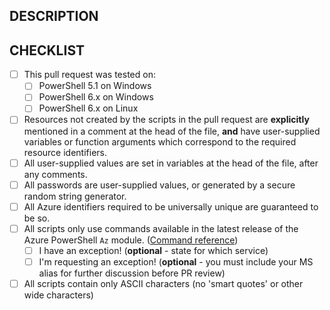 ## DESCRIPTION

<!-- Please include a brief description of your changes. -->

## CHECKLIST

<!--
    Filling in this checklist is mandatory! If you don't, your pull request
    will be rejected without further review. All required checkboxes must be green
    for pull request processing to begin.

    At MINIMUM you MUST test on PowerShell 5.1 on Windows, and ONE (1) platform with PowerShell 6.x.
    You can test on PowerShell 6.x on Linux in a controlled environment by using Cloud Shell.

    Testing on all 3 platforms is recommended, but make sure you mark the platforms you tested on.
    This can help identify platform-related issues if they arise.
-->

- [ ] This pull request was tested on:
  - [ ] PowerShell 5.1 on Windows
  - [ ] PowerShell 6.x on Windows
  - [ ] PowerShell 6.x on Linux
- [ ] Resources not created by the scripts in the pull request are __explicitly__ mentioned in a comment at the head of the file, __and__ have user-supplied variables or function arguments which correspond to the required resource identifiers.
- [ ] All user-supplied values are set in variables at the head of the file, after any comments.
- [ ] All passwords are user-supplied values, or generated by a secure random string generator.
- [ ] All Azure identifiers required to be universally unique are guaranteed to be so. 
- [ ] All scripts only use commands available in the latest release of the Azure PowerShell `Az` module. ([Command reference](https://docs.microsoft.com/en-us/powershell/module/?term=Az.))
  - [ ] I have an exception! (__optional__ - state for which service)
  - [ ] I'm requesting an exception! (__optional__ - you must include your MS alias for further discussion before PR review)
- [ ] All scripts contain only ASCII characters (no 'smart quotes' or other wide characters)
